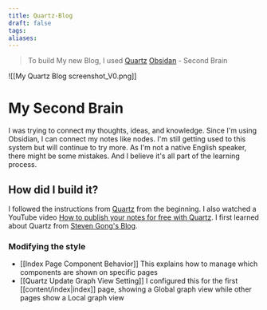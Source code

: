 ```yaml
---
title: Quartz-Blog
draft: false
tags: 
aliases:
---
```



> To build My new Blog, I used [Quartz](https://quartz.jzhao.xyz/)
> [Obsidan](https://obsidian.md/) - Second Brain

![[My Quartz Blog screenshot_V0.png]]

# My Second Brain

I was trying to connect my thoughts, ideas, and knowledge. Since I'm using Obsidian, I can connect my notes like nodes. I'm still getting used to this system but will continue to try more. As I'm not a native English speaker, there might be some mistakes. And I believe it's all part of the learning process.

## How did I build it?
I followed the instructions from [Quartz](https://quartz.jzhao.xyz/) from the beginning. I also watched a YouTube video [How to publish your notes for free with Quartz](https://www.youtube.com/watch?v=6s6DT1yN4dw&t=34s). I first learned about Quartz from [Steven Gong's Blog](https://stevengong.co/).

### Modifying the style
- [[Index Page Component Behavior]] This explains how to manage which components are shown on specific pages
- [[Quartz Update Graph View Setting]] I configured this for the first [[content/index|index]] page, showing a Global graph view while other pages show a Local graph view
